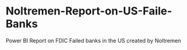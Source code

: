 # Noltremen-Report-on-US-Faile-Banks
Power BI Report on FDIC Failed banks in the US created by Noltremen
